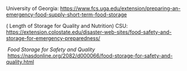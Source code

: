 University of Georgia: 
https://www.fcs.uga.edu/extension/preparing-an-emergency-food-supply-short-term-food-storage

( Length of Storage for Quality and Nutrition)
CSU: https://extension.colostate.edu/disaster-web-sites/food-safety-and-storage-for-emergency-preparedness/

 _Food Storage for Safety and Quality_
 https://nasdonline.org/2082/d000066/food-storage-for-safety-and-quality.html